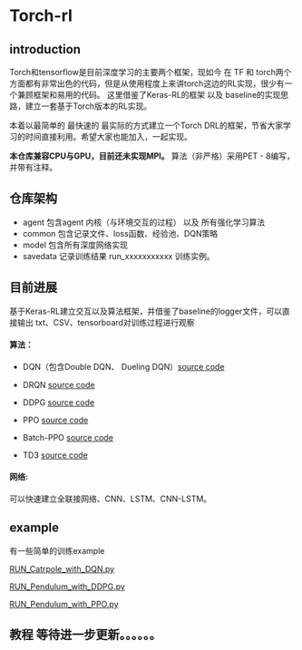 # Torch-rl
## introduction
Torch和tensorflow是目前深度学习的主要两个框架，现如今 在 TF 和 torch两个方面都有非常出色的代码，但是从使用程度上来讲torch这边的RL实现，很少有一个兼顾框架和易用的代码。 
这里借鉴了Keras-RL的框架 以及 baseline的实现思路，建立一套基于Torch版本的RL实现。

本着以最简单的 最快速的 最实际的方式建立一个Torch DRL的框架，节省大家学习的时间直接利用。希望大家也能加入，一起实现。

**本仓库兼容CPU与GPU，目前还未实现MPI。** 算法（非严格）采用PET - 8编写， 并带有注释。

## 仓库架构
+ agent 
  包含agent 内核（与环境交互的过程） 以及 所有强化学习算法
+ common
  包含记录文件、loss函数、经验池、DQN策略
+ model
  包含所有深度网络实现
+ savedata
  记录训练结果
run_xxxxxxxxxxx 训练实例。

## 目前进展
基于Keras-RL建立交互以及算法框架，并借鉴了baseline的logger文件，可以直接输出 txt、CSV、tensorboard对训练过程进行观察

#### 算法：

+ DQN（包含Double DQN、 Dueling DQN）[source code](https://github.com/zachary2wave/Torch-rl/blob/master/Torch_rl/agent/DQN.py)

+ DRQN [source code](https://github.com/zachary2wave/Torch-rl/blob/master/Torch_rl/agent/DRQN.py)

+ DDPG [source code](https://github.com/zachary2wave/Torch-rl/blob/master/Torch_rl/agent/DDPG.py)

+ PPO    [source code ](https://github.com/zachary2wave/Torch-rl/blob/master/Torch_rl/agent/PPO3.py)

+ Batch-PPO [source code ](https://github.com/zachary2wave/Torch-rl/blob/master/Torch_rl/agent/PPO.py)

+ TD3 [source code ](https://github.com/zachary2wave/Torch-rl/blob/master/Torch_rl/agent/TD3.py)

#### 网络:

可以快速建立全联接网络、CNN、LSTM、CNN-LSTM。





## example

有一些简单的训练example

[RUN_Catrpole_with_DQN.py](https://github.com/zachary2wave/Torch-rl/blob/master/Torch_rl/RUN_Catrpole_with_DQN.py)

[RUN_Pendulum_with_DDPG.py](https://github.com/zachary2wave/Torch-rl/blob/master/Torch_rl/RUN_Pendulum_with_DDPG.py)

[RUN_Pendulum_with_PPO.py](https://github.com/zachary2wave/Torch-rl/blob/master/Torch_rl/RUN_Pendulum_with_PPO.py)

## 教程 等待进一步更新。。。。。。


